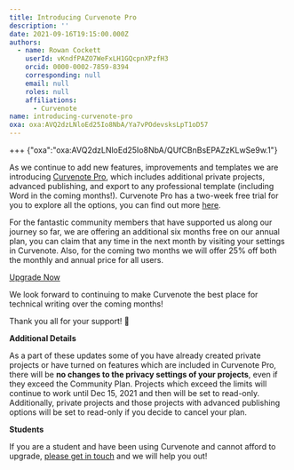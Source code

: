```yaml
---
title: Introducing Curvenote Pro
description: ''
date: 2021-09-16T19:15:00.000Z
authors:
  - name: Rowan Cockett
    userId: vKndfPAZO7WeFxLH1GQcpnXPzfH3
    orcid: 0000-0002-7859-8394
    corresponding: null
    email: null
    roles: null
    affiliations:
      - Curvenote
name: introducing-curvenote-pro
oxa: oxa:AVQ2dzLNloEd25Io8NbA/Ya7vPOdevsksLpT1oD57
---
```


+++ {"oxa":"oxa:AVQ2dzLNloEd25Io8NbA/QUfCBnBsEPAZzKLwSe9w.1"}

As we continue to add new features, improvements and templates we are introducing [Curvenote Pro](https://curvenote.com/pricing), which includes additional private projects, advanced publishing, and export to any professional template (including Word in the coming months!). Curvenote Pro has a two-week free trial for you to explore all the options, you can find out more [here](https://curvenote.com/pricing).

For the fantastic community members that have supported us along our journey so far, we are offering an additional six months free on our annual plan, you can claim that any time in the next month by visiting your settings in Curvenote. Also, for the coming two months we will offer 25% off both the monthly and annual price for all users.

[Upgrade Now](https://curvenote.com/profile?upgrade=true)

We look forward to continuing to make Curvenote the best place for technical writing over the coming months!

Thank you all for your support! 🚀

**Additional Details**

As a part of these updates some of you have already created private projects or have turned on features which are included in Curvenote Pro, there will be **no changes to the privacy settings of your projects**, even if they exceed the Community Plan. Projects which exceed the limits will continue to work until Dec 15, 2021 and then will be set to read-only. Additionally, private projects and those projects with advanced publishing options will be set to read-only if you decide to cancel your plan.

**Students**

If you are a student and have been using Curvenote and cannot afford to upgrade, [please get in touch](https://curvenote.com/contact) and we will help you out!

